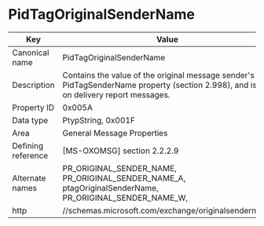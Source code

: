 # PidTagOriginalSenderName

| Key | Value |
|---|---|
| Canonical name | PidTagOriginalSenderName |
| Description | Contains the value of the original message sender's PidTagSenderName property (section 2.998), and is set on delivery report messages. |
| Property ID | 0x005A |
| Data type | PtypString, 0x001F |
| Area | General Message Properties |
| Defining reference | [MS-OXOMSG] section 2.2.2.9 |
| Alternate names | PR_ORIGINAL_SENDER_NAME, PR_ORIGINAL_SENDER_NAME_A, ptagOriginalSenderName, PR_ORIGINAL_SENDER_NAME_W, |
| http | //schemas.microsoft.com/exchange/originalsendername |
